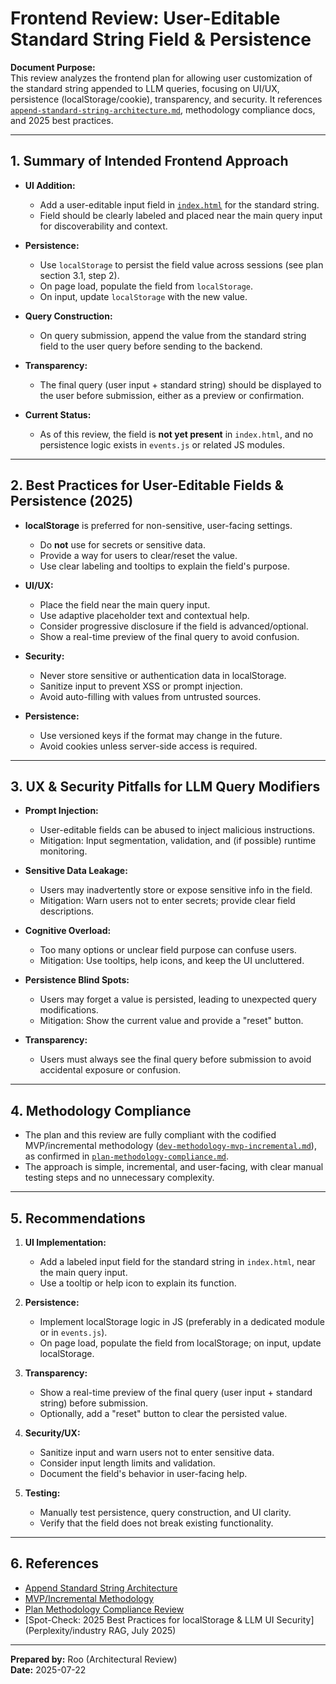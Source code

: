# Frontend Review: User-Editable Standard String Field & Persistence

**Document Purpose:**  
This review analyzes the frontend plan for allowing user customization of the standard string appended to LLM queries, focusing on UI/UX, persistence (localStorage/cookie), transparency, and security. It references [`append-standard-string-architecture.md`](../append-standard-string-architecture.md), methodology compliance docs, and 2025 best practices.

---

## 1. Summary of Intended Frontend Approach

- **UI Addition:**  
  - Add a user-editable input field in [`index.html`](../../src/multi_llm_wrapper/web/templates/index.html) for the standard string.
  - Field should be clearly labeled and placed near the main query input for discoverability and context.

- **Persistence:**  
  - Use `localStorage` to persist the field value across sessions (see plan section 3.1, step 2).
  - On page load, populate the field from `localStorage`.
  - On input, update `localStorage` with the new value.

- **Query Construction:**  
  - On query submission, append the value from the standard string field to the user query before sending to the backend.

- **Transparency:**  
  - The final query (user input + standard string) should be displayed to the user before submission, either as a preview or confirmation.

- **Current Status:**  
  - As of this review, the field is **not yet present** in `index.html`, and no persistence logic exists in `events.js` or related JS modules.

---

## 2. Best Practices for User-Editable Fields & Persistence (2025)

- **localStorage** is preferred for non-sensitive, user-facing settings.  
  - Do **not** use for secrets or sensitive data.
  - Provide a way for users to clear/reset the value.
  - Use clear labeling and tooltips to explain the field's purpose.

- **UI/UX:**
  - Place the field near the main query input.
  - Use adaptive placeholder text and contextual help.
  - Consider progressive disclosure if the field is advanced/optional.
  - Show a real-time preview of the final query to avoid confusion.

- **Security:**
  - Never store sensitive or authentication data in localStorage.
  - Sanitize input to prevent XSS or prompt injection.
  - Avoid auto-filling with values from untrusted sources.

- **Persistence:**
  - Use versioned keys if the format may change in the future.
  - Avoid cookies unless server-side access is required.

---

## 3. UX & Security Pitfalls for LLM Query Modifiers

- **Prompt Injection:**  
  - User-editable fields can be abused to inject malicious instructions.  
  - Mitigation: Input segmentation, validation, and (if possible) runtime monitoring.

- **Sensitive Data Leakage:**  
  - Users may inadvertently store or expose sensitive info in the field.
  - Mitigation: Warn users not to enter secrets; provide clear field descriptions.

- **Cognitive Overload:**  
  - Too many options or unclear field purpose can confuse users.
  - Mitigation: Use tooltips, help icons, and keep the UI uncluttered.

- **Persistence Blind Spots:**  
  - Users may forget a value is persisted, leading to unexpected query modifications.
  - Mitigation: Show the current value and provide a "reset" button.

- **Transparency:**  
  - Users must always see the final query before submission to avoid accidental exposure or confusion.

---

## 4. Methodology Compliance

- The plan and this review are fully compliant with the codified MVP/incremental methodology ([`dev-methodology-mvp-incremental.md`](../../dev-methodology-mvp-incremental.md)), as confirmed in [`plan-methodology-compliance.md`](plan-methodology-compliance.md).
- The approach is simple, incremental, and user-facing, with clear manual testing steps and no unnecessary complexity.

---

## 5. Recommendations

1. **UI Implementation:**
   - Add a labeled input field for the standard string in `index.html`, near the main query input.
   - Use a tooltip or help icon to explain its function.

2. **Persistence:**
   - Implement localStorage logic in JS (preferably in a dedicated module or in `events.js`).
   - On page load, populate the field from localStorage; on input, update localStorage.

3. **Transparency:**
   - Show a real-time preview of the final query (user input + standard string) before submission.
   - Optionally, add a "reset" button to clear the persisted value.

4. **Security/UX:**
   - Sanitize input and warn users not to enter sensitive data.
   - Consider input length limits and validation.
   - Document the field's behavior in user-facing help.

5. **Testing:**
   - Manually test persistence, query construction, and UI clarity.
   - Verify that the field does not break existing functionality.

---

## 6. References

- [Append Standard String Architecture](../append-standard-string-architecture.md)
- [MVP/Incremental Methodology](../../dev-methodology-mvp-incremental.md)
- [Plan Methodology Compliance Review](plan-methodology-compliance.md)
- [Spot-Check: 2025 Best Practices for localStorage & LLM UI Security]  
  (Perplexity/industry RAG, July 2025)

---

**Prepared by:** Roo (Architectural Review)  
**Date:** 2025-07-22
